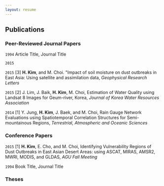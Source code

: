 ```yaml
---
layout: resume
---
```

## Publications

<!-- A list is also available [online](https://scholar.google.com/citations?user=ZJx_f8gAAAAJ) -->

### Peer-Reviewed Journal Papers

`1994`
Article Title, Journal Title

`2015`

`2015`
[3] __H. Kim__, and M. Choi. "Impact of soil moisture on dust outbreaks in East Asia: Using satellite and assimilation data,
_Geophysical Research Letters_ 

`2015`
[2] J. Lim, J. Baik, __H. Kim__, M. Choi, Estimation of Water Quality using Landsat 8 Images for Geum-river, Korea, 
_Journal of Korea Water Resources Association_

`2014`
[1] Y. Jung, __H. Kim__, J. Baek, and M. Choi, Rain Gauge Network Evaluations using Spatiotemporal Correlation Structures for Semi-mountainous Regions, 
_Terrestrial, Atmospheric and Oceanic Sciences_

### Conference Papers

`2015`
[1] __H. Kim__, E. Cho, and M. Choi, Identifying Vulnerability Regions of Dust Outbreaks in East Asian Desert Areas: using ASCAT, MIRAS, AMSR2, MWRI, MODIS, and GLDAS, 
_AGU Fall Meeting_

`1994`
Book Title, Journal Title

### Theses


<!-- ### Footer

Last updated: Jun 2021 -->



